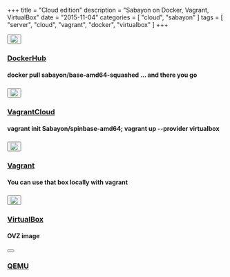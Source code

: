 +++
title = "Cloud edition"
description = "Sabayon on Docker, Vagrant, VirtualBox"
date = "2015-11-04"
categories = [ "cloud", "sabayon" ]
tags = [
    "server",
    "cloud",
    "vagrant",
    "docker",
    "virtualbox"
]
+++

<style>
.row {
  padding-bottom:4px !important;
}
</style>

<div class="row">
<div class="col-md-2">
<a href="https://hub.docker.com/u/sabayon/dashboard/"><button type="button" class="btn btn-circle btn-xl"><img src="/img/docker-logo.png" class="img-responsive"></button></div>
<div class="col-md-10">
<h3>DockerHub</h3></a>
<h4>docker pull sabayon/base-amd64-squashed ... and there you go</h4>
</div>

</div>
<div class="row">
<div class="col-md-2">
<a href="https://atlas.hashicorp.com/Sabayon/boxes/spinbase-amd64"><button type="button" class="btn btn-circle btn-xl"><img src="/img/vagrantcloud-logo.png"
class="img-responsive"></button></div>
<div class="col-md-10">
<h3>VagrantCloud</h3></a>
<h4>vagrant init Sabayon/spinbase-amd64; vagrant up --provider virtualbox</h4>
</div>

</div>
<div class="row">
<div class="col-md-2">
<a href="http://dl.sabayon.org/iso/monthly/Sabayon_Linux_15.11_amd64_SpinBase.box"><button type="button" class="btn btn-circle btn-xl"><img src="/img/vagrant-logo.png" class="img-responsive"></button></div>
<div class="col-md-10">
<h3>Vagrant</h3></a>
<h4>You can use that box locally with vagrant</h4>
</div>

</div>
<div class="row">
<div class="col-md-2">
<a href="http://dl.sabayon.org/iso/monthly/Sabayon_Linux_15.11_amd64_SpinBase-ovz.tar.gz"><button type="button" class="btn btn-circle  btn-xl"><img src="/img/virtualbox-logo.png" class="img-responsive"></button></div>
<div class="col-md-10">
<h3>VirtualBox</h3></a>
<h4>OVZ image</h4>
</div>

</div>
<div class="row">
<div class="col-md-2">
<a href="http://dl.sabayon.org/iso/monthly/Sabayon_Linux_15.11_amd64_SpinBase-qemu.tar.gz"><button type="button" class="btn btn-circle btn-xl"></button></div>
<div class="col-md-10">
<h3>QEMU</h3></a>
<h4></h4>
</div>

</div>
